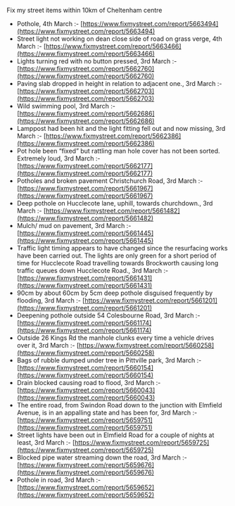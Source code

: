 Fix my street items within 10km of Cheltenham centre

<!-- fix_marker starts -->

- Pothole, 4th March :- [https://www.fixmystreet.com/report/5663494](https://www.fixmystreet.com/report/5663494)
- Street light not working on dean close side of road on grass verge, 4th March :- [https://www.fixmystreet.com/report/5663466](https://www.fixmystreet.com/report/5663466)
- Lights turning red with no button pressed, 3rd March :- [https://www.fixmystreet.com/report/5662760](https://www.fixmystreet.com/report/5662760)
- Paving slab dropped in height in relation to adjacent one., 3rd March :- [https://www.fixmystreet.com/report/5662703](https://www.fixmystreet.com/report/5662703)
- Wild swimming pool, 3rd March :- [https://www.fixmystreet.com/report/5662686](https://www.fixmystreet.com/report/5662686)
- Lamppost had been hit and the light fitting fell out and now missing, 3rd March :- [https://www.fixmystreet.com/report/5662386](https://www.fixmystreet.com/report/5662386)
- Pot hole been “fixed” but rattling man hole cover has not been sorted. Extremely loud, 3rd March :- [https://www.fixmystreet.com/report/5662177](https://www.fixmystreet.com/report/5662177)
- Potholes and broken pavement Christchurch Road, 3rd March :- [https://www.fixmystreet.com/report/5661967](https://www.fixmystreet.com/report/5661967)
- Deep pothole on Hucclecote lane, uphill, towards churchdown., 3rd March :- [https://www.fixmystreet.com/report/5661482](https://www.fixmystreet.com/report/5661482)
- Mulch/ mud on pavement, 3rd March :- [https://www.fixmystreet.com/report/5661445](https://www.fixmystreet.com/report/5661445)
- Traffic light timing appears to have changed since the resurfacing works have been carried out. The lights are only green for a short period of time for Hucclecote Road travelling towards Brockworth causing long traffic queues down Hucclecote Road., 3rd March :- [https://www.fixmystreet.com/report/5661431](https://www.fixmystreet.com/report/5661431)
- 90cm by about 60cm by 5cm deep pothole disguised frequently by flooding, 3rd March :- [https://www.fixmystreet.com/report/5661201](https://www.fixmystreet.com/report/5661201)
- Deepening pothole outside 54 Colesbourne Road, 3rd March :- [https://www.fixmystreet.com/report/5661174](https://www.fixmystreet.com/report/5661174)
- Outside 26 Kings Rd the manhole clunks every time a vehicle drives over it, 3rd March :- [https://www.fixmystreet.com/report/5660258](https://www.fixmystreet.com/report/5660258)
- Bags of rubble dumped under tree in Pittville park, 3rd March :- [https://www.fixmystreet.com/report/5660154](https://www.fixmystreet.com/report/5660154)
- Drain blocked causing road to flood, 3rd March :- [https://www.fixmystreet.com/report/5660043](https://www.fixmystreet.com/report/5660043)
- The entire road, from Swindon Road down to the junction with Elmfield Avenue, is in an appalling state and has been for, 3rd March :- [https://www.fixmystreet.com/report/5659751](https://www.fixmystreet.com/report/5659751)
- Street lights have been out in Elmfield Road for a couple of nights at least, 3rd March :- [https://www.fixmystreet.com/report/5659725](https://www.fixmystreet.com/report/5659725)
- Blocked pipe water streaming down the road, 3rd March :- [https://www.fixmystreet.com/report/5659676](https://www.fixmystreet.com/report/5659676)
- Pothole in road, 3rd March :- [https://www.fixmystreet.com/report/5659652](https://www.fixmystreet.com/report/5659652)

<!-- fix_marker ends -->